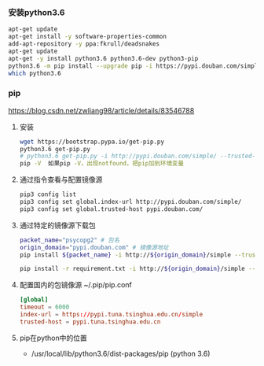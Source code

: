 ### 安装python3.6
```bash
apt-get update
apt-get install -y software-properties-common
add-apt-repository -y ppa:fkrull/deadsnakes
apt-get update
apt-get -y install python3.6 python3.6-dev python3-pip
python3.6 -m pip install --upgrade pip -i https://pypi.douban.com/simple
which python3.6
```

### pip
https://blog.csdn.net/zwliang98/article/details/83546788
1. 安装
    ```bash
    wget https://bootstrap.pypa.io/get-pip.py
    python3.6 get-pip.py
    # python3.6 get-pip.py -i http://pypi.douban.com/simple/ --trusted-host pypi.douban.com
    pip -V  如果pip -V，出现notfound，把pip加到环境变量
    ```

3. 通过指令查看与配置镜像源
    ```bash
    pip3 config list
    pip3 config set global.index-url http://pypi.douban.com/simple/
    pip3 config set global.trusted-host pypi.douban.com/
    ```

2. 通过特定的镜像源下载包
    ```bash
    packet_name="psycopg2" # 包名
    origin_domain="pypi.douban.com" # 镜像源地址
    pip install ${packet_name} -i http://${origin_domain}/simple --trusted-host ${origin_domain}

    pip install -r requirement.txt -i http://${origin_domain}/simple --trusted-host ${origin_domain}
    ```

3. 配置国内的包镜像源 ~/.pip/pip.conf
    ```conf
    [global]
    timeout = 6000
    index-url = https://pypi.tuna.tsinghua.edu.cn/simple
    trusted-host = pypi.tuna.tsinghua.edu.cn
    ```

4.  pip在python中的位置
    - /usr/local/lib/python3.6/dist-packages/pip (python 3.6)